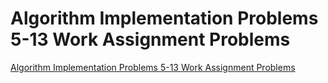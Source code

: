 # Algorithm Implementation Problems 5-13 Work Assignment Problems
[Algorithm Implementation Problems 5-13 Work Assignment Problems](https://aiwithcloud.com/2022/09/19/algorithm_implementation_problems_5_13_work_assignment_problems/)